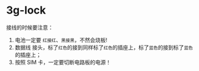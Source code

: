 # 3g-lock

接线的时候要注意：

1. 电池一定要 `红接红`、`黑接黑`，不然会烧板!
2. 数据线 接头，标了`红色`的接到同样标了`红色`的插座上，标了`蓝色`的接到标了`蓝色`的插座上；
3. 按照 SIM 卡，一定要切断电路板的电源！
